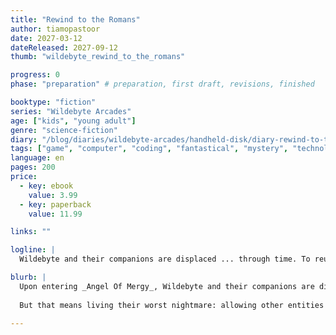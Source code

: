 ```yaml
---
title: "Rewind to the Romans"
author: tiamopastoor
date: 2027-03-12
dateReleased: 2027-09-12
thumb: "wildebyte_rewind_to_the_romans"

progress: 0
phase: "preparation" # preparation, first draft, revisions, finished

booktype: "fiction"
series: "Wildebyte Arcades"
age: ["kids", "young adult"] 
genre: "science-fiction"
diary: "/blog/diaries/wildebyte-arcades/handheld-disk/diary-rewind-to-the-romans/"
tags: ["game", "computer", "coding", "fantastical", "mystery", "technology", "adventure"]
language: en
pages: 200
price:
  - key: ebook
    value: 3.99
  - key: paperback
    value: 11.99

links: ""

logline: |
  Wildebyte and their companions are displaced ... through time. To reunite they must faithfully play this new game without breaking any Time Rules. But this means living their worst nightmare: allowing other entities to merge with them and meddle with their brain, for good and definitely for worse.

blurb: |
  Upon entering _Angel Of Mergy_, Wildebyte and their companions are displaced ... through time. The only way to reverse it and meet again, is by faithfully playing the game. 
  
  But that means living their worst nightmare: allowing other entities to merge with them and meddle with their code. In a literal race against time, everyone must decide what price they're willing to pay for each other. 

---
```


